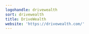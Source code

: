 ```yaml
---
logohandle: drivewealth
sort: drivewealth
title: DriveWealth
website: 'https://drivewealth.com/'
---
```

